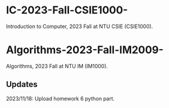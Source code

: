 # IC-2023-Fall-CSIE1000-
Introduction to Computer, 2023 Fall at NTU CSIE (CSIE1000).

# Algorithms-2023-Fall-IM2009-
Algorithms, 2023 Fall at NTU IM (IM1000).

## Updates
2023/11/18: Upload homework 6 python part.

